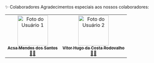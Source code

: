 ✨ Colaboradores
Agradecimentos especiais aos nossos colaboradores:

<table>
  <tr>
    <td align="center"><a href="https://github.com/acsamendes"><img src="https://avatars.githubusercontent.com/u/acsamendes?v=4" width="100px;" alt="Foto do Usuário 1"/><br /><sub><b>Acsa Mendes dos Santos</b></sub></a><br /><a href="https://github.com/acsamendes" title="GitHub">👨‍💻</a></td>
    <td align="center"><a href="https://github.com/vitor-rodovalho"><img src="https://avatars.githubusercontent.com/u/vitor-rodovalho?v=4" width="100px;" alt="Foto do Usuário 2"/><br /><sub><b>Vitor Hugo da Costa Rodovalho</b></sub></a><br /><a href="https://github.com/vitor-rodovalho" title="GitHub">👨‍💻</a></td>
  </tr>
</table>
